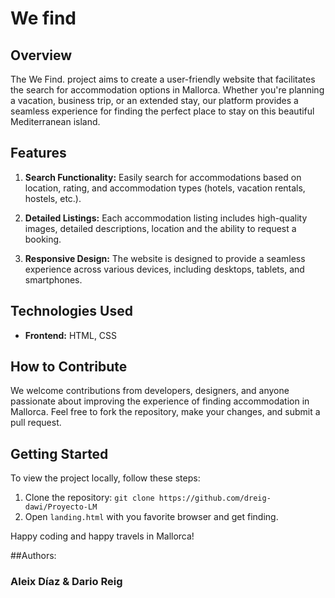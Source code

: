 # We find 


## Overview

The We Find. project aims to create a user-friendly website that facilitates the search for accommodation options in Mallorca. Whether you're planning a vacation, business trip, or an extended stay, our platform provides a seamless experience for finding the perfect place to stay on this beautiful Mediterranean island.

## Features

1. **Search Functionality:** Easily search for accommodations based on location, rating, and accommodation types (hotels, vacation rentals, hostels, etc.).

2. **Detailed Listings:** Each accommodation listing includes high-quality images, detailed descriptions, location and the ability to request a booking.

3. **Responsive Design:** The website is designed to provide a seamless experience across various devices, including desktops, tablets, and smartphones.


## Technologies Used

- **Frontend:** HTML, CSS

## How to Contribute

We welcome contributions from developers, designers, and anyone passionate about improving the experience of finding accommodation in Mallorca. Feel free to fork the repository, make your changes, and submit a pull request.

## Getting Started

To view the project locally, follow these steps:

1. Clone the repository: `git clone https://github.com/dreig-dawi/Proyecto-LM`
2. Open `landing.html` with you favorite browser and get finding.

Happy coding and happy travels in Mallorca!


##Authors:
### Aleix Díaz & Dario Reig
